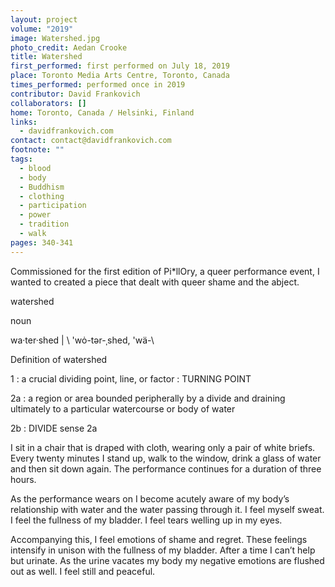 ```yaml
---
layout: project
volume: "2019"
image: Watershed.jpg
photo_credit: Aedan Crooke
title: Watershed
first_performed: first performed on July 18, 2019
place: Toronto Media Arts Centre, Toronto, Canada
times_performed: performed once in 2019
contributor: David Frankovich
collaborators: []
home: Toronto, Canada / Helsinki, Finland
links:
  - davidfrankovich.com
contact: contact@davidfrankovich.com
footnote: ""
tags:
  - blood
  - body
  - Buddhism
  - clothing
  - participation
  - power
  - tradition
  - walk
pages: 340-341
---
```


Commissioned for the first edition of Pi\*llOry, a queer performance event, I wanted to created a piece that dealt with queer shame and the abject.

watershed

noun

wa·ter·shed | \ 'wȯ-tər-ˌshed, 'wä-\

Definition of watershed

1 : a crucial dividing point, line, or factor : TURNING POINT

2a : a region or area bounded peripherally by a divide and draining ultimately to a particular watercourse or body of water

2b : DIVIDE sense 2a

I sit in a chair that is draped with cloth, wearing only a pair of white briefs. Every twenty minutes I stand up, walk to the window, drink a glass of water and then sit down again. The performance continues for a duration of three hours.

As the performance wears on I become acutely aware of my body’s relationship with water and the water passing through it. I feel myself sweat. I feel the fullness of my bladder. I feel tears welling up in my eyes.

Accompanying this, I feel emotions of shame and regret. These feelings intensify in unison with the fullness of my bladder. After a time I can’t help but urinate. As the urine vacates my body my negative emotions are flushed out as well. I feel still and peaceful.
